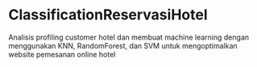 # ClassificationReservasiHotel

Analisis profiling customer hotel dan membuat machine learning dengan menggunakan KNN, RandomForest, dan SVM untuk mengoptimalkan website pemesanan online hotel
